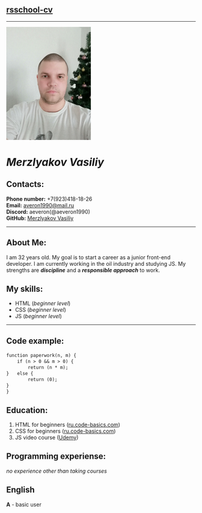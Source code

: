 ## [rsschool-cv](https://aeveron1990.github.io/rsschool-cv/cv "Url on project")
***********
![Alt-foto](myFoto.png "My foto")
# ***Merzlyakov Vasiliy***
## **Contacts:**
**Phone number:** +7(923)418-18-26  
**Email:** averon1990@mail.ru  
**Discord:** aeveron(@aeveron1990)  
**GitHub:** [Merzlyakov Vasiliy](https://github.com/aeveron1990 "Url on GitHub")
***********
## About Me:
I am 32 years old. My goal is to start a career as a junior front-end developer. I am currently working in the oil industry and studying JS. My strengths are ***discipline*** and a ***responsible approach*** to work.
## My skills:
* HTML (*beginner level*) 
* CSS (*beginner level*)
* JS (*beginner level*)
***********
## Code example:
```
function paperwork(n, m) {
    if (n > 0 && m > 0) {
        return (n * m);
}   else {
        return (0);
}
}
```
## Education:
1. HTML for beginners ([ru.code-basics.com](https://ru.code-basics.com/ "Url on code-basics"))
2. CSS for beginners ([ru.code-basics.com](https://ru.code-basics.com/ "Url on code-basics"))
3. JS video course ([Udemy](https://www.udemy.com/course/javascript_full/ "Url on Udemy"))

## Programming experiense:
*no experience other than taking courses*

## English
**A** - basic user